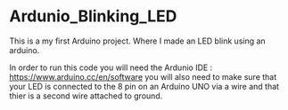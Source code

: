 # Ardunio_Blinking_LED
This is a my first Arduino project. Where I made an LED blink using an arduino.

In order to run this code you will need the Ardunio IDE : https://www.arduino.cc/en/software
you will also need to make sure that your LED is connected to the 8 pin on an Arduino UNO via a wire and that thier is a second wire attached to ground.



